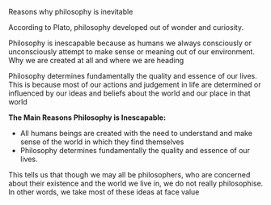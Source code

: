 Reasons why philosophy is inevitable

According to Plato, philosophy developed out of wonder and curiosity. 

Philosophy is inescapable because as humans we always consciously or unconsciously attempt to make sense or meaning out of our environment.
Why we are created at all and where we are heading

Philosophy determines fundamentally the quality and essence of our lives. This is because most of our actions and judgement in life are determined or influenced by our ideas and beliefs about the world and our place in that world

**The Main Reasons Philosophy is Inescapable:**
- All humans beings are created with the need to understand and make sense of the world in which they find themselves
- Philosophy determines fundamentally the quality and essence of our lives.

This tells us that though we may all be philosophers, who are concerned about their existence and the world we live in, we do not really philosophise. In other words, we take most of these ideas at face value